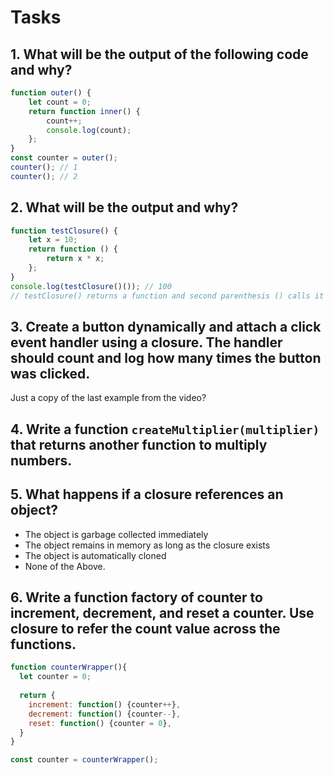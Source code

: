 # Tasks

## 1. What will be the output of the following code and why?

```jsx
function outer() {
    let count = 0;
    return function inner() {
        count++;
        console.log(count);
    };
}
const counter = outer();
counter(); // 1
counter(); // 2

```

## 2. What will be the output and why?

```jsx
function testClosure() {
    let x = 10;
    return function () {
        return x * x;
    };
}
console.log(testClosure()()); // 100
// testClosure() returns a function and second parenthesis () calls it

```

## 3. Create a button dynamically and attach a click event handler using a closure. The handler should count and log how many times the button was clicked.

Just a copy of the last example from the video?

## 4. Write a function `createMultiplier(multiplier)` that returns another function to multiply numbers.

## 5. What happens if a closure references an object?

- The object is garbage collected immediately
- The object remains in memory as long as the closure exists
- The object is automatically cloned
- None of the Above.

## 6. Write a function factory of counter to increment, decrement, and reset a counter. Use closure to refer the count value across the functions.

```jsx
function counterWrapper(){
  let counter = 0;
  
  return {
    increment: function() {counter++},
    decrement: function() {counter--},
    reset: function() {counter = 0},
  }
}

const counter = counterWrapper();
```